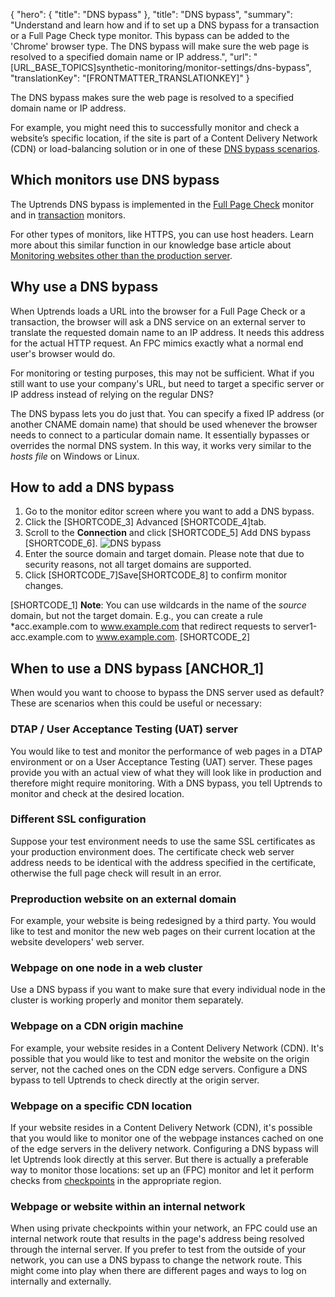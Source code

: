 {
  "hero": {
    "title": "DNS bypass"
  },
  "title": "DNS bypass",
  "summary": "Understand and learn how and if to set up a DNS bypass for a transaction or a Full Page Check type monitor. This bypass can be added to the 'Chrome' browser type. The DNS bypass will make sure the web page is resolved to a specified domain name or IP address.",
  "url": "[URL_BASE_TOPICS]synthetic-monitoring/monitor-settings/dns-bypass",
  "translationKey": "[FRONTMATTER_TRANSLATIONKEY]"
}

The DNS bypass makes sure the web page is resolved to a specified domain name or IP address. 

For example, you might need this to successfully monitor and check a website’s specific location, if the site is part of a Content Delivery Network (CDN) or load-balancing solution or in one of these [DNS bypass scenarios]([LINK_URL_1]). 

## Which monitors use DNS bypass

The Uptrends DNS bypass is implemented in the [Full Page Check]([LINK_URL_2]) monitor and in [transaction]([LINK_URL_3]) monitors.

For other types of monitors, like HTTPS, you can use host headers. Learn more about this similar function in our knowledge base article about [Monitoring websites other than the production server]([LINK_URL_4]).

## Why use a DNS bypass 
When Uptrends loads a URL into the browser for a Full Page Check or a transaction, the browser will ask a DNS service on an external server to translate the requested domain name to an IP address. It needs this address for the actual HTTP request. An FPC mimics exactly what a normal end user's browser would do. 

For monitoring or testing purposes, this may not be sufficient. What if you still want to use your company's URL, but need to target a specific server or IP address instead of relying on the regular DNS?

The DNS bypass lets you do just that. You can specify a fixed IP address (or another CNAME domain name) that should be used whenever the browser needs to connect to a particular domain name. It essentially bypasses or overrides the normal DNS system. In this way, it works very similar to the _hosts file_ on Windows or Linux.

## How to add a DNS bypass

1. Go to the monitor editor screen where you want to add a DNS bypass.
2. Click the [SHORTCODE_3] Advanced [SHORTCODE_4]tab.
3.  Scroll to the **Connection** and click [SHORTCODE_5] Add DNS bypass [SHORTCODE_6].
![DNS bypass]([LINK_URL_5])
4.  Enter the source domain and target domain. Please note that due to security reasons, not all target domains are supported.
5.  Click [SHORTCODE_7]Save[SHORTCODE_8] to confirm monitor changes.

 [SHORTCODE_1]
**Note**: You can use wildcards in the name of the _source_ domain, but not the target domain. E.g., you can create a rule *acc.example.com to www.example.com that redirect requests to server1-acc.example.com to www.example.com.
[SHORTCODE_2]

## When to use a DNS bypass  [ANCHOR_1]
When would you want to choose to bypass the DNS server used as default? These are scenarios when this could be useful or necessary: 
### DTAP / User Acceptance Testing (UAT) server
You would like to test and monitor the performance of web pages in a DTAP environment or on a User Acceptance Testing (UAT) server. These pages provide you with an actual view of what they will look like in production and therefore might require monitoring. With a DNS bypass, you tell Uptrends to monitor and check at the desired location.
### Different SSL configuration
Suppose your test environment needs to use the same SSL certificates as your production environment does. The certificate check web server address needs to be identical with the address specified in the certificate, otherwise the full page check will result in an error. 
### Preproduction website on an external domain
For example, your website is being redesigned by a third party. You would like to test and monitor the new web pages on their current location at the website developers' web server.
### Webpage on one node in a web cluster
Use a DNS bypass if you want to make sure that every individual node in the cluster is working properly and monitor them separately.
### Webpage on a CDN origin machine
For example, your website resides in a Content Delivery Network (CDN). It's possible that you would like to test and monitor the website on the origin server, not the cached ones on the CDN edge servers. Configure a DNS bypass to tell Uptrends to check directly at the origin server.
### Webpage on a specific CDN location 
If your website resides in a Content Delivery Network (CDN), it's possible that you would like to monitor one of the webpage instances cached on one of the edge servers in the delivery network. Configuring a DNS bypass will let Uptrends look directly at this server. But there is actually a preferable way to monitor those locations: set up an (FPC) monitor and let it perform checks from [checkpoints]([LINK_URL_6]) in the appropriate region. 
### Webpage or website within an internal network
When using private checkpoints within your network, an FPC could use an internal network route that results in the page's address being resolved through the internal server. If you prefer to test from the outside of your network, you can use a DNS bypass to change the network route. This might come into play when there are different pages and ways to log on internally and externally. 